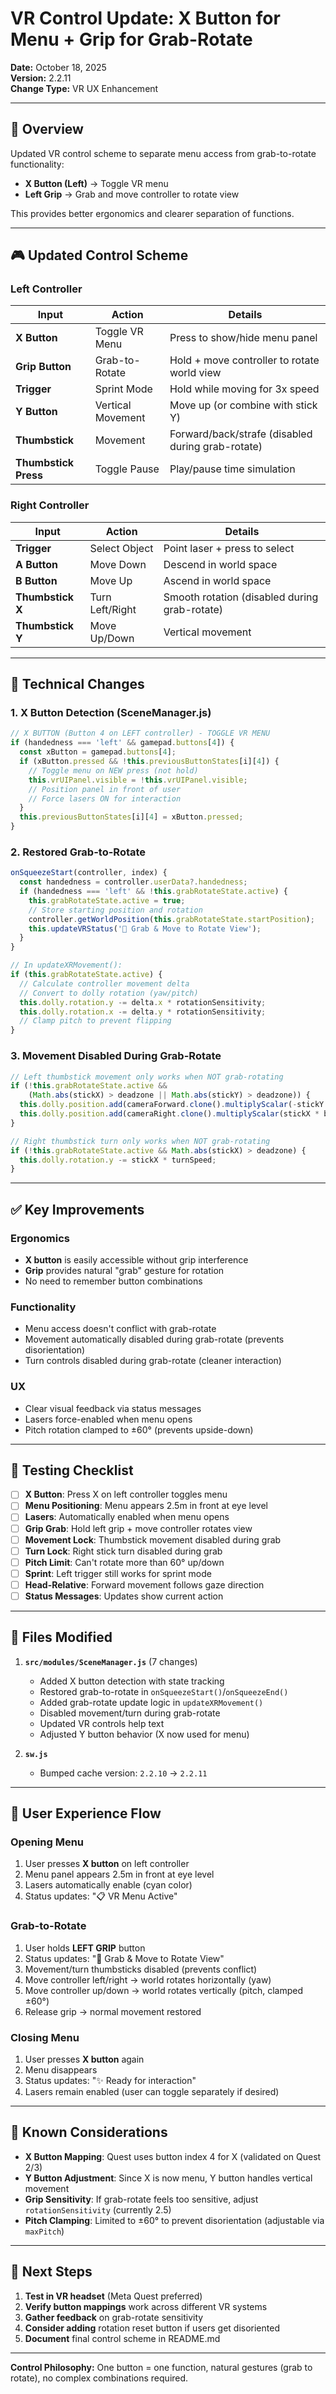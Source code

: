 # VR Control Update: X Button for Menu + Grip for Grab-Rotate

**Date:** October 18, 2025  
**Version:** 2.2.11  
**Change Type:** VR UX Enhancement

---

## 🎯 Overview

Updated VR control scheme to separate menu access from grab-to-rotate functionality:
- **X Button (Left)** → Toggle VR menu
- **Left Grip** → Grab and move controller to rotate view

This provides better ergonomics and clearer separation of functions.

---

## 🎮 Updated Control Scheme

### Left Controller
| Input | Action | Details |
|-------|--------|---------|
| **X Button** | Toggle VR Menu | Press to show/hide menu panel |
| **Grip Button** | Grab-to-Rotate | Hold + move controller to rotate world view |
| **Trigger** | Sprint Mode | Hold while moving for 3x speed |
| **Y Button** | Vertical Movement | Move up (or combine with stick Y) |
| **Thumbstick** | Movement | Forward/back/strafe (disabled during grab-rotate) |
| **Thumbstick Press** | Toggle Pause | Play/pause time simulation |

### Right Controller
| Input | Action | Details |
|-------|--------|---------|
| **Trigger** | Select Object | Point laser + press to select |
| **A Button** | Move Down | Descend in world space |
| **B Button** | Move Up | Ascend in world space |
| **Thumbstick X** | Turn Left/Right | Smooth rotation (disabled during grab-rotate) |
| **Thumbstick Y** | Move Up/Down | Vertical movement |

---

## 🔧 Technical Changes

### 1. X Button Detection (SceneManager.js)
```javascript
// X BUTTON (Button 4 on LEFT controller) - TOGGLE VR MENU
if (handedness === 'left' && gamepad.buttons[4]) {
  const xButton = gamepad.buttons[4];
  if (xButton.pressed && !this.previousButtonStates[i][4]) {
    // Toggle menu on NEW press (not hold)
    this.vrUIPanel.visible = !this.vrUIPanel.visible;
    // Position panel in front of user
    // Force lasers ON for interaction
  }
  this.previousButtonStates[i][4] = xButton.pressed;
}
```

### 2. Restored Grab-to-Rotate
```javascript
onSqueezeStart(controller, index) {
  const handedness = controller.userData?.handedness;
  if (handedness === 'left' && !this.grabRotateState.active) {
    this.grabRotateState.active = true;
    // Store starting position and rotation
    controller.getWorldPosition(this.grabRotateState.startPosition);
    this.updateVRStatus('🤚 Grab & Move to Rotate View');
  }
}

// In updateXRMovement():
if (this.grabRotateState.active) {
  // Calculate controller movement delta
  // Convert to dolly rotation (yaw/pitch)
  this.dolly.rotation.y -= delta.x * rotationSensitivity;
  this.dolly.rotation.x -= delta.y * rotationSensitivity;
  // Clamp pitch to prevent flipping
}
```

### 3. Movement Disabled During Grab-Rotate
```javascript
// Left thumbstick movement only works when NOT grab-rotating
if (!this.grabRotateState.active && 
    (Math.abs(stickX) > deadzone || Math.abs(stickY) > deadzone)) {
  this.dolly.position.add(cameraForward.clone().multiplyScalar(-stickY * baseSpeed));
  this.dolly.position.add(cameraRight.clone().multiplyScalar(stickX * baseSpeed));
}

// Right thumbstick turn only works when NOT grab-rotating
if (!this.grabRotateState.active && Math.abs(stickX) > deadzone) {
  this.dolly.rotation.y -= stickX * turnSpeed;
}
```

---

## ✅ Key Improvements

### Ergonomics
- **X button** is easily accessible without grip interference
- **Grip** provides natural "grab" gesture for rotation
- No need to remember button combinations

### Functionality
- Menu access doesn't conflict with grab-rotate
- Movement automatically disabled during grab-rotate (prevents disorientation)
- Turn controls disabled during grab-rotate (cleaner interaction)

### UX
- Clear visual feedback via status messages
- Lasers force-enabled when menu opens
- Pitch rotation clamped to ±60° (prevents upside-down)

---

## 🧪 Testing Checklist

- [ ] **X Button**: Press X on left controller toggles menu
- [ ] **Menu Positioning**: Menu appears 2.5m in front at eye level
- [ ] **Lasers**: Automatically enabled when menu opens
- [ ] **Grip Grab**: Hold left grip + move controller rotates view
- [ ] **Movement Lock**: Thumbstick movement disabled during grab
- [ ] **Turn Lock**: Right stick turn disabled during grab
- [ ] **Pitch Limit**: Can't rotate more than 60° up/down
- [ ] **Sprint**: Left trigger still works for sprint mode
- [ ] **Head-Relative**: Forward movement follows gaze direction
- [ ] **Status Messages**: Updates show current action

---

## 📝 Files Modified

1. **`src/modules/SceneManager.js`** (7 changes)
   - Added X button detection with state tracking
   - Restored grab-to-rotate in `onSqueezeStart()`/`onSqueezeEnd()`
   - Added grab-rotate update logic in `updateXRMovement()`
   - Disabled movement/turn during grab-rotate
   - Updated VR controls help text
   - Adjusted Y button behavior (X now used for menu)

2. **`sw.js`**
   - Bumped cache version: `2.2.10` → `2.2.11`

---

## 🎯 User Experience Flow

### Opening Menu
1. User presses **X button** on left controller
2. Menu panel appears 2.5m in front at eye level
3. Lasers automatically enable (cyan color)
4. Status updates: "📋 VR Menu Active"

### Grab-to-Rotate
1. User holds **LEFT GRIP** button
2. Status updates: "🤚 Grab & Move to Rotate View"
3. Movement/turn thumbsticks disabled (prevents conflict)
4. Move controller left/right → world rotates horizontally (yaw)
5. Move controller up/down → world rotates vertically (pitch, clamped ±60°)
6. Release grip → normal movement restored

### Closing Menu
1. User presses **X button** again
2. Menu disappears
3. Status updates: "✨ Ready for interaction"
4. Lasers remain enabled (user can toggle separately if desired)

---

## 🐛 Known Considerations

- **X Button Mapping**: Quest uses button index 4 for X (validated on Quest 2/3)
- **Y Button Adjustment**: Since X is now menu, Y button handles vertical movement
- **Grip Sensitivity**: If grab-rotate feels too sensitive, adjust `rotationSensitivity` (currently 2.5)
- **Pitch Clamping**: Limited to ±60° to prevent disorientation (adjustable via `maxPitch`)

---

## 🚀 Next Steps

1. **Test in VR headset** (Meta Quest preferred)
2. **Verify button mappings** work across different VR systems
3. **Gather feedback** on grab-rotate sensitivity
4. **Consider adding** rotation reset button if users get disoriented
5. **Document** final control scheme in README.md

---

**Control Philosophy:** One button = one function, natural gestures (grab to rotate), no complex combinations required.
